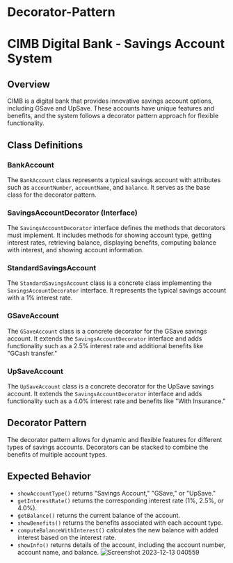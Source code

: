 # Decorator-Pattern
# CIMB Digital Bank - Savings Account System

## Overview

CIMB is a digital bank that provides innovative savings account options, including GSave and UpSave. These accounts have unique features and benefits, and the system follows a decorator pattern approach for flexible functionality.

## Class Definitions

### BankAccount
The `BankAccount` class represents a typical savings account with attributes such as `accountNumber`, `accountName`, and `balance`. It serves as the base class for the decorator pattern.

### SavingsAccountDecorator (Interface)
The `SavingsAccountDecorator` interface defines the methods that decorators must implement. It includes methods for showing account type, getting interest rates, retrieving balance, displaying benefits, computing balance with interest, and showing account information.

### StandardSavingsAccount
The `StandardSavingsAccount` class is a concrete class implementing the `SavingsAccountDecorator` interface. It represents the typical savings account with a 1% interest rate.

### GSaveAccount
The `GSaveAccount` class is a concrete decorator for the GSave savings account. It extends the `SavingsAccountDecorator` interface and adds functionality such as a 2.5% interest rate and additional benefits like "GCash transfer."

### UpSaveAccount
The `UpSaveAccount` class is a concrete decorator for the UpSave savings account. It extends the `SavingsAccountDecorator` interface and adds functionality such as a 4.0% interest rate and benefits like "With Insurance."


## Decorator Pattern

The decorator pattern allows for dynamic and flexible features for different types of savings accounts. Decorators can be stacked to combine the benefits of multiple account types.

## Expected Behavior

- `showAccountType()` returns "Savings Account," "GSave," or "UpSave."
- `getInterestRate()` returns the corresponding interest rate (1%, 2.5%, or 4.0%).
- `getBalance()` returns the current balance of the account.
- `showBenefits()` returns the benefits associated with each account type.
- `computeBalanceWithInterest()` calculates the new balance with added interest based on the interest rate.
- `showInfo()` returns details of the account, including the account number, account name, and balance.
![Screenshot 2023-12-13 040559](https://github.com/GerlynGaoat/Decorator-Pattern/assets/143424785/f0e54daf-02d7-4e97-85a1-98a70ce57d6c)
